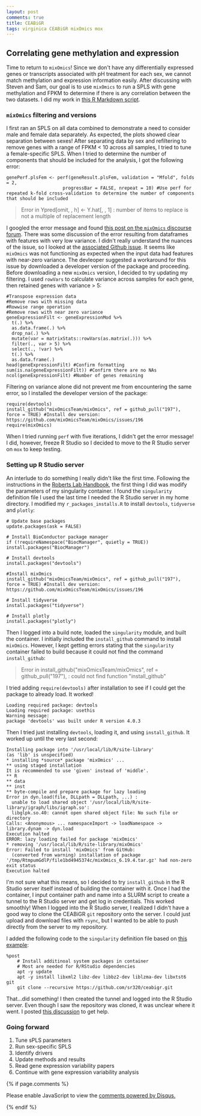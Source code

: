 ```yaml
---
layout: post
comments: true
title: CEABiGR
tags: virginica CEABiGR mixOmics mox
---
```


## Correlating gene methylation and expression

Time to return to `mixOmics`! Since we don't have any differentially expressed genes or transcripts associated with pH treatment for each sex, we cannot match methylation and expression information easily. After discussing with Steven and Sam, our goal is to use `mixOmics` to run a SPLS with gene methylation and FPKM to determine if there is any correlation between the two datasets. I did my work in [this R Markdown script](https://github.com/sr320/ceabigr/blob/main/code/gene-methylation-expression-mixomics.Rmd).

### `mixOmics` filtering and versions

I first ran an SPLS on all data combined to demonstrate a need to consider male and female data separately. As expected, the plots showed clear separation between sexes! After separating data by sex and refiltering to remove genes with a range of FPKM < 10 across all samples, I tried to tune a female-specific SPLS. When I tried to determine the number of components that should be included for the analysis, I got the following error:

```{r}
genePerf.plsFem <- perf(geneResult.plsFem, validation = "Mfold", folds = 2,
                     progressBar = FALSE, nrepeat = 10) #Use perf for repeated k-fold cross-validation to determine the number of components that should be included
```

> Error in Ypred[omit, , h] <- Y.hat[, , 1] :
number of items to replace is not a multiple of replacement length

I googled the error message and found [this post on the `mixOmics` discourse forum](https://mixomics-users.discourse.group/t/pls-and-diablo-tuning/742/4). There was some discussion of the error resulting from dataframes with features with very low variance. I didn't really understand the nuances of the issue, so I looked at the [associated Github issue](https://github.com/mixOmicsTeam/mixOmics/issues/196). It seems like `mixOmics` was not functioning as expected when the input data had features with near-zero variance. The devleoper suggested a workaround for this issue by downloaded a developer version of the package and proceeding. Before downloading a new `mixOmics` version, I decided to try updating my filtering. I used `rowVars` to calculate variance across samples for each gene, then retained genes with variance > 5:

```{r}
#Transpose expression data
#Remove rows with missing data
#Rowwise range operation
#Remove rows with near zero variance
geneExpressionFilt <- geneExpressionMod %>%
  t(.) %>%
  as.data.frame(.) %>%
  drop_na(.) %>%
  mutate(var = matrixStats::rowVars(as.matrix(.))) %>%
  filter(., var > 5) %>%
  select(., !var) %>%
  t(.) %>%
  as.data.frame(.)
head(geneExpressionFilt) #Confirm formatting
sum(is.na(geneExpressionFilt)) #Confirm there are no NAs
ncol(geneExpressionFilt) #Number of genes remaining
```

Filtering on variance alone did not prevent me from encountering the same error, so I installed the developer version of the package:

```{r}
require(devtools)
install_github("mixOmicsTeam/mixOmics", ref = github_pull("197"), force = TRUE) #Install dev version: https://github.com/mixOmicsTeam/mixOmics/issues/196
require(mixOmics)
```

When I tried running `perf` with five iterations, I didn't get the error message! I did, however, freeze R Studio so I decided to move to the R Studio server on `mox` to keep testing.

### Setting up R Studio server

An interlude to do something I really didn't like the first time. Following the instructions in the [Roberts Lab Handbook](https://robertslab.github.io/resources/mox_RStudio-Server/), the first thing I did was modify the parameters of my singularity container. I found the `singularity` definition file I used the last time I needed the R Studio server in my home directory. I modified my `r_packages_installs.R` to install `devtools`, `tidyverse` and `plotly`:

```
# Update base packages
update.packages(ask = FALSE)

# Install BioConductor package manager
if (!requireNamespace("BiocManager", quietly = TRUE))
install.packages("BiocManager")

# Install devtools
install.packages("devtools")

#Install mixOmics
install_github("mixOmicsTeam/mixOmics", ref = github_pull("197"), force = TRUE) #Install dev version: https://github.com/mixOmicsTeam/mixOmics/issues/196

# Install tidyverse
install.packages("tidyverse")

# Install plotly
install.packages("plotly")
```

Then I logged into a build note, loaded the `singularity` module, and built the container. I initially included the `install_github` command to install `mixOmics`. However, I kept getting errors stating that the `singularity` container failed to build because it could not find the command `install_github`:

> Error in install_github("mixOmicsTeam/mixOmics", ref = github_pull("197"),  :
  could not find function "install_github"

I tried  adding `require(devtools)` after installation to see if I could get the package to already load. It worked!

```
Loading required package: devtools
Loading required package: usethis
Warning message:
package 'devtools' was built under R version 4.0.3
```

Then I tried just installing `devtools`, loading it, and using `install_github`. It worked up until the very last second:

```
Installing package into '/usr/local/lib/R/site-library'
(as 'lib' is unspecified)
* installing *source* package 'mixOmics' ...
** using staged installation
It is recommended to use 'given' instead of 'middle'.
** R
** data
** inst
** byte-compile and prepare package for lazy loading
Error in dyn.load(file, DLLpath = DLLpath, ...) :
  unable to load shared object '/usr/local/lib/R/site-library/igraph/libs/igraph.so':
  libglpk.so.40: cannot open shared object file: No such file or directory
Calls: <Anonymous> ... namespaceImport -> loadNamespace -> library.dynam -> dyn.load
Execution halted
ERROR: lazy loading failed for package 'mixOmics'
* removing '/usr/local/lib/R/site-library/mixOmics'
Error: Failed to install 'mixOmics' from GitHub:
  (converted from warning) installation of package '/tmp/RtmpumGdlP/file1bd4945374c/mixOmics_6.19.4.tar.gz' had non-zero exit status
Execution halted
```

I'm not sure what this means, so I decided to try `install_github` in the R Studio server itself instead of building the container with it. Once I had the container, I input container path and name into a SLURM script to create a tunnel to the R Studio server and get log in credentials. This worked smoothly! When I logged into the R Studio server, I realized I didn't have a good way to clone the CEABiGR `git` repository onto the server. I could just upload and download files with `rsync`, but I wanted to be able to push directly from the server to my repository.

I added the following code to the `singularity` definition file based on [this example](https://gist.github.com/WeipengMO/e1549c9f024a4d2f27d5db53b853c383):

```
%post
    # Install additinoal system packages in container
    # Most are needed for R/RStudio dependencies
    apt -y update
    apt -y install libxml2 libz-dev libbz2-dev liblzma-dev libxtst6 git
    git	clone --recursive https://github.com/sr320/ceabigr.git
```

That...did something! I then created the tunnel and logged into the R Studio server. Even though I saw the repository was cloned, it was unclear where it went. I posted [this discussion](https://github.com/RobertsLab/resources/discussions/1525) to get help.

### Going forward

1. Tune sPLS parameters
3. Run sex-specific SPLS
4. Identify drivers
1. Update methods and results
2. Read gene expression variability papers
2. Continue with gene expression variability analysis

{% if page.comments %}

<div id="disqus_thread"></div>
<script>

/**
*  RECOMMENDED CONFIGURATION VARIABLES: EDIT AND UNCOMMENT THE SECTION BELOW TO INSERT DYNAMIC VALUES FROM YOUR PLATFORM OR CMS.
*  LEARN WHY DEFINING THESE VARIABLES IS IMPORTANT: https://disqus.com/admin/universalcode/#configuration-variables*/
/*
var disqus_config = function () {
this.page.url = PAGE_URL;  // Replace PAGE_URL with your page's canonical URL variable
this.page.identifier = PAGE_IDENTIFIER; // Replace PAGE_IDENTIFIER with your page's unique identifier variable
};
*/
(function() { // DON'T EDIT BELOW THIS LINE
var d = document, s = d.createElement('script');
s.src = 'https://the-responsible-grad-student.disqus.com/embed.js';
s.setAttribute('data-timestamp', +new Date());
(d.head || d.body).appendChild(s);
})();
</script>
<noscript>Please enable JavaScript to view the <a href="https://disqus.com/?ref_noscript">comments powered by Disqus.</a></noscript>

{% endif %}

<script id="dsq-count-scr" src="//the-responsible-grad-student.disqus.com/count.js" async></script>
